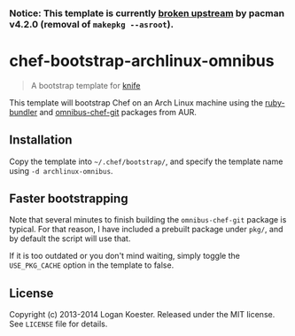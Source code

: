 ### Notice: This template is currently [broken upstream](https://aur.archlinux.org/packages/omnibus-chef-git/) by pacman v4.2.0 (removal of `makepkg --asroot`).

# chef-bootstrap-archlinux-omnibus

> A bootstrap template for [knife](http://docs.opscode.com/knife.html)

This template will bootstrap Chef on an Arch Linux machine using the
[ruby-bundler](https://aur.archlinux.org/packages/ruby-bundler/) and
[omnibus-chef-git](https://aur.archlinux.org/packages/omnibus-chef-git) packages from AUR.

## Installation

Copy the template into `~/.chef/bootstrap/`, and specify the template name using `-d archlinux-omnibus`.

## Faster bootstrapping

Note that several minutes to finish building the `omnibus-chef-git` package is typical. For that reason,
I have included a prebuilt package under `pkg/`, and by default the script will use that.

If it is too outdated or you don't mind waiting, simply toggle the `USE_PKG_CACHE` option in the template
to false.

## License

Copyright (c) 2013-2014 Logan Koester. Released under the MIT license. See `LICENSE` file for details.
